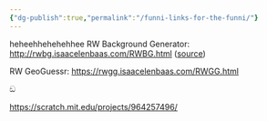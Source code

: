 ```yaml
---
{"dg-publish":true,"permalink":"/funni-links-for-the-funni/"}
---
```


heheehhehehehhee
RW Background Generator:
http://rwbg.isaacelenbaas.com/RWBG.html ([source](https://github.com/IsaacElenbaas/RWBG))

RW GeoGuessr:
https://rwgg.isaacelenbaas.com/RWGG.html

ඞ


https://scratch.mit.edu/projects/964257496/